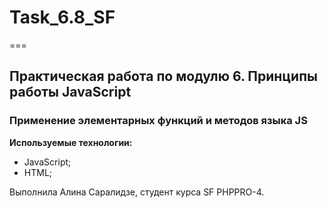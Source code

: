 # Task_6.8_SF
===

## Практическая работа по модулю 6. Принципы работы JavaScript
### Применение элементарных функций и методов языка JS


**Используемые технологии:**

- JavaScript;
- HTML;


Выполнила Алина Саралидзе, студент курса SF PHPPRO-4.